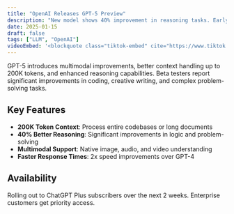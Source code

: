 ```yaml
---
title: "OpenAI Releases GPT-5 Preview"
description: "New model shows 40% improvement in reasoning tasks. Early access rolling out to Plus users."
date: 2025-01-15
draft: false
tags: ["LLM", "OpenAI"]
videoEmbed: '<blockquote class="tiktok-embed" cite="https://www.tiktok.com/@jakevibecodes/video/7560401803821501726" data-video-id="7560401803821501726" style="max-width: 605px;min-width: 325px;" > <section> <a target="_blank" title="@jakevibecodes" href="https://www.tiktok.com/@jakevibecodes?refer=embed">@jakevibecodes</a> Terms and conditions working overtime.  <a title="parkour" target="_blank" href="https://www.tiktok.com/tag/parkour?refer=embed">#parkour</a> <a title="sora" target="_blank" href="https://www.tiktok.com/tag/sora?refer=embed">#sora</a> <a target="_blank" title="♬ AirBnb - ian" href="https://www.tiktok.com/music/AirBnb-7369966216264976385?refer=embed">♬ AirBnb - ian</a> </section> </blockquote> <script async src="https://www.tiktok.com/embed.js"></script>'
---
```


GPT-5 introduces multimodal improvements, better context handling up to 200K tokens, and enhanced reasoning capabilities. Beta testers report significant improvements in coding, creative writing, and complex problem-solving tasks.

## Key Features

- **200K Token Context**: Process entire codebases or long documents
- **40% Better Reasoning**: Significant improvements in logic and problem-solving
- **Multimodal Support**: Native image, audio, and video understanding
- **Faster Response Times**: 2x speed improvements over GPT-4

## Availability

Rolling out to ChatGPT Plus subscribers over the next 2 weeks. Enterprise customers get priority access.

